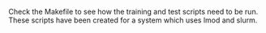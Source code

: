 Check the Makefile to see how the training and test scripts need to be run. These scripts have been created for a system
which uses lmod and slurm.
